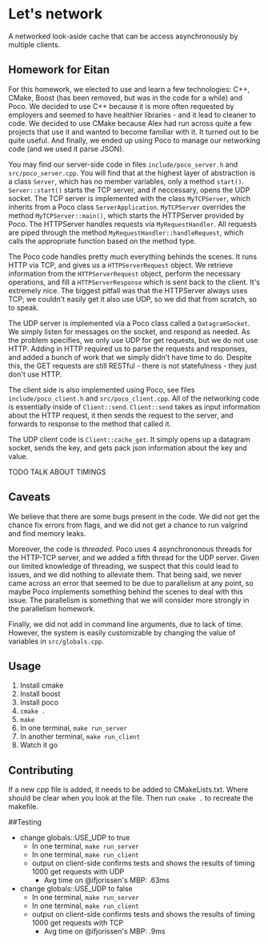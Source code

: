 # Let's network
A networked look-aside cache that can be access asynchronously by multiple clients.

## Homework for Eitan
For this homework, we elected to use and learn a few technologies: C++, CMake, Boost (has been removed, but was in the code for a while) and Poco. 
We decided to use C++ because it is more often requested by employers and seemed to have healthier libraries - and it lead to cleaner to code. 
We decided to use CMake because Alex had run across quite a few projects that use it and wanted to become familiar with it. It turned out to be quite useful.
And finally, we ended up using Poco to manage our networking code (and we used it parse JSON).

You may find our server-side code in files `include/poco_server.h` and `src/poco_server.cpp`.
You will find that at the highest layer of abstraction is a class `Server`, which has no member variables, only a method `start()`. 
`Server::start()` starts the TCP server, and if neccessary, opens the UDP socket. 
The TCP server is implemented with the class `MyTCPServer`, which inherits from a Poco class `ServerApplication`. 
`MyTCPServer` overrides the method `MyTCPServer::main()`, which starts the HTTPServer provided by Poco. 
The HTTPServer handles requests via `MyRequestHandler`.
All requests are piped through the method `MyRequestHandler::handleRequest`, which calls the appropriate function based on the method type. 

The Poco code handles pretty much everything behinds the scenes.
It runs HTTP via TCP, and gives us a `HTTPServerRequest` object. 
We retrieve information from the `HTTPServerRequest` object, perform the necessary operations, and fill a `HTTPServerResponse` which is sent back to the client.
It's extremely nice. 
The biggest pitfall was that the HTTPServer always uses TCP; we couldn't easily get it also use UDP, so we did that from scratch, so to speak.

The UDP server is implemented via a Poco class called a `DatagramSocket`. 
We simply listen for messages on the socket, and respond as needed. 
As the problem specifies, we only use UDP for get requests, but we do not use HTTP. 
Adding in HTTP required us to parse the requests and responses, and added a bunch of work that we simply didn't have time to do. 
Despite this, the GET requests are still RESTful - there is not statefulness - they just don't use HTTP.

The client side is also implemented using Poco, see files `include/poco_client.h` and `src/poco_client.cpp`.
All of the networking code is essentially inside of `Client::send`. 
`Client::send` takes as input information about the HTTP request, it then sends the request to the server, and forwards to response to the method that called it. 

The UDP client code is `Client::cache_get`. 
It simply opens up a datagram socket, sends the key, and gets pack json information about the key and value. 

TODO TALK ABOUT TIMINGS

## Caveats
We believe that there are some bugs present in the code. We did not get the chance fix errors from flags, and we did not get a chance to run valgrind and find memory leaks. 

Moreover, the code is *threaded*. Poco uses 4 asynchrononous threads for the HTTP-TCP server, and we added a fifth thread for the UDP server. Given our limited knowledge of threading, we suspect that this could lead to issues, and we did nothing to alleviate them. That being said, we never came across an error that seemed to be due to parallelism at any point, so maybe Poco implements something behind the scenes to deal with this issue. The parallelism is something that we will consider more strongly in the parallelism homework. 

Finally, we did not add in command line arguments, due to lack of time.
However, the system is easily customizable by changing the value of variables in `src/globals.cpp`. 

## Usage
1. Install cmake
2. Install boost
3. Install poco
4. `cmake .`
5. `make`
6. In one terminal, `make run_server`
7. In another terminal, `make run_client`
8. Watch it go

## Contributing
If a new cpp file is added, it needs to be added to CMakeLists.txt.
Where should be clear when you look at the file.
Then run `cmake .` to recreate the makefile.

##Testing
  * change globals::USE_UDP to true
    * In one terminal, `make run_server`
    * In one terminal, `make run_client` 
    * output on client-side confirms tests and shows the results of timing 1000 get requests with UDP
      * Avg time on @ifjorissen's MBP: .63ms
  * change globals::USE_UDP to false
    * In one terminal, `make run_server`
    * In one terminal, `make run_client` 
    * output on client-side confirms tests and shows the results of timing 1000 get requests with TCP
      * Avg time on @ifjorissen's MBP: .9ms

